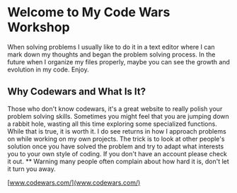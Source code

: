 # Welcome to My Code Wars Workshop

When solving problems I usually like to do it in a text editor where I
can mark down my thoughts and began the problem solving process. In the
future when I organize my files properly, maybe you can see the growth
and evolution in my code. Enjoy.

## Why Codewars and What Is It?

Those who don't know codewars, it's a great website to really polish your
problem solving skills. Sometimes you might feel that you are jumping
down a rabbit hole, wasting all this time exploring some specialized
functions.  While that is true, it is worth it.  I do see returns
in how I approach problems on while working on my own projects.
The trick is to look at other people's solution once you have solved
the problem and try to adapt what interests you to your own style of
coding.  If you don't have an account please check it out.
** Warning many people often complain about how hard it is, don't let
it turn you away.

[www.codewars.com/](www.codewars.com/)
